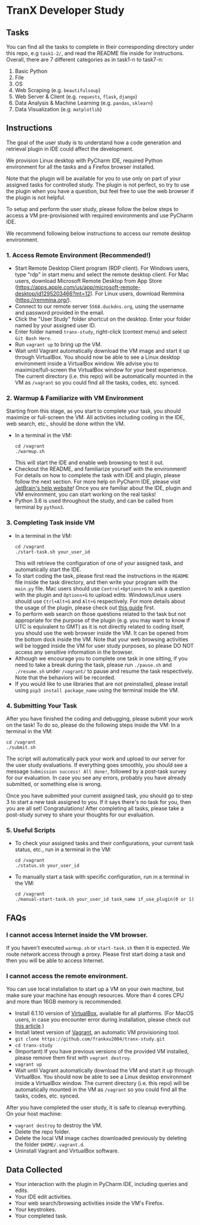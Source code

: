 # TranX Developer Study

## Tasks
You can find all the tasks to complete in their corresponding directory under this repo, e.g `task1-2/`, and read the README file inside for instructions.
Overall, there are 7 different categories as in task1-n to task7-n:
1. Basic Python
2. File 
3. OS
4. Web Scraping (e.g. `beautifulsoup`)
5. Web Server & Client (e.g. `requests`, `flask`, `django`)
6. Data Analysis & Machine Learning (e.g. `pandas`, `sklearn`)
7. Data Visualization (e.g. `matplotlib`)

## Instructions
The goal of the user study is to understand how a code generation and retrieval plugin in IDE could affect the development.

We provision Linux desktop with PyCharm IDE, required Python environment for all the tasks and a Firefox browser installed.

Note that the plugin will be available for you to use only on part of your assigned tasks for controlled study.
The plugin is not perfect, so try to use the plugin when you have a question, but feel free to use the web browser if the plugin is not helpful.

To setup and perform the user study, please follow the below steps to access a VM pre-provisioned with required environments and use PyCharm IDE.

We recommend following below instructions to access our remote desktop environment.

### 1. Access Remote Environment (Recommended!)
- Start Remote Desktop Client program (RDP client). For Windows users, type "rdp" in start menu and select the remote desktop client. For Mac users, download Microsoft Remote Desktop from App Store (https://apps.apple.com/us/app/microsoft-remote-desktop/id1295203466?mt=12). For Linux users, download Remmina (https://remmina.org/).
- Connect to our remote server `5568.duckdns.org`, using the username and password provided in the email.
- Click the "User Study" folder shortcut on the desktop. Enter your folder named by your assigned user ID.
- Enter folder named `tranx-study`, right-click (context menu) and select `Git Bash Here`.
- Run `vagrant up` to bring up the VM.
- Wait until Vagrant automatically download the VM image and start it up through VirtualBox. You should now be able to see a Linux desktop environment inside a VirtualBox window. We advise you to maximize/full-screen the VirtualBox window for your best experience. The current directory (i.e. this repo) will be automatically mounted in the VM as `/vagrant` so you could find all the tasks, codes, etc. synced.


### 2. Warmup & Familiarize with VM Environment
Starting from this stage, as you start to complete your task, you should maximize or full-screen the VM. All activities including coding in the IDE, web search, etc., should be done within the VM.
- In a terminal in the VM:
    ```
    cd /vagrant
    ./warmup.sh
    ```
    This will start the IDE and enable web browsing to test it out.
- Checkout the README, and familiarize yourself with the environment! For details on how to complete the task with IDE and plugin, please follow the next section. For more help on PyCharm IDE, please visit [JetBrain's help website](https://www.jetbrains.com/help/pycharm/quick-start-guide.html)! Once you are familiar about the IDE, plugin and VM environment, you can start working on the real tasks!
- Python 3.6 is used throughout the study, and can be called from terminal by `python3`.

### 3. Completing Task inside VM
- In a terminal in the VM:
    ```
    cd /vagrant
    ./start-task.sh your_user_id
    ```
    This will retrieve the configuration of one of your assigned task, and automatically start the IDE.
- To start coding the task, please first read the instructions in the `README` file inside the task directory, and then write your program with the `main.py` file. Mac users should use `Control+Options+G` to ask a question with the plugin and `Options+G` to upload edits. Windows/Linux users should use `Ctrl+Alt+G` and `Alt+G` respectively. For more details about the usage of the plugin, please check out [this guide](https://github.com/neulab/tranX-plugin#usage) first.
- To perform web search on those questions related to the task but not appropriate for the purpose of the plugin (e.g. you may want to know if UTC is equivalent to GMT) as it is not directly related to coding itself, you should use the web browser inside the VM. It can be opened from the bottom dock inside the VM. Note that your web browsing activities will be logged inside the VM for user study purposes, so please DO NOT access any sensitive information in the browser.
- Although we encourage you to complete one task in one sitting, if you need to take a break during the task, please run `./pause.sh` and `./resume.sh` under `/vagrant/` to pause and resume the task respectively. Note that the behaviors will be recorded.
- If you would like to use libraries that are not preinstalled, please install using `pip3 install package_name` using the terminal inside the VM.

### 4. Submitting Your Task
After you have finished the coding and debugging, please submit your work on the task! To do so, please do the following steps inside the VM:
In a terminal in the VM:
```
cd /vagrant
./submit.sh
```
The script will automatically pack your work and upload to our server for the user study evaluations. If everything goes smoothly, you should see a message `Submission success! All done!`, followed by a post-task survey for our evaluation.
In case you see any errors, probably you have already submitted, or something else is wrong.

Once you have submitted your current assigned task, you should go to step 3 to start a new task assigned to you.
If it says there's no task for you, then you are all set! Congratulations!
After completing all tasks, please take a post-study survey to share your thoughts for our evaluation.

### 5. Useful Scripts
- To check your assigned tasks and their configurations, your current task status, etc., run in a terminal in the VM:
    ```
    cd /vagrant
    ./status.sh your_user_id
    ```
- To manually start a task with specific configuration, run in a terminal in the VM:
    ```
    cd /vagrant
    ./manual-start-task.sh your_user_id task_name if_use_plugin(0 or 1)
    ```

## FAQs
### I cannot access Internet inside the VM browser.
If you haven't executed `warmup.sh` or `start-task.sh` then it is expected. We route network access through a proxy. Please first start doing a task and then you will be able to access Internet.

### I cannot access the remote environment.
You can use local installation to start up a VM on your own machine, but make sure your machine has enough resources. More than 4 cores CPU and more than 16GB memory is recommended.
- Install 6.1.10 version of [VirtualBox](https://www.virtualbox.org/wiki/Downloads), available for all platforms. (For MacOS users, in case you encounter error during installation, please check out [this article](https://medium.com/@DMeechan/fixing-the-installation-failed-virtualbox-error-on-mac-high-sierra-7c421362b5b5).)
- Install latest version of [Vagrant](https://www.vagrantup.com/downloads.html), an automatic VM provisioning tool.
- `git clone https://github.com/frankxu2004/tranx-study.git`
- `cd tranx-study`
- (Important) If you have previous versions of the provided VM installed, please remove them first with `vagrant destroy`.
- `vagrant up`
- Wait until Vagrant automatically download the VM and start it up through VirtualBox. You should now be able to see a Linux desktop environment inside a VirtualBox window. The current directory (i.e. this repo) will be automatically mounted in the VM as `/vagrant` so you could find all the tasks, codes, etc. synced.

After you have completed the user study, it is safe to cleanup everything. On your host machine:
- `vagrant destroy` to destroy the VM.
- Delete the repo folder.
- Delete the local VM image caches downloaded previously by deleting the folder `$HOME/.vagrant.d`.
- Uninstall Vagrant and VirtualBox software.


## Data Collected
- Your interaction with the plugin in PyCharm IDE, including queries and edits.
- Your IDE edit activities.
- Your web search/browsing activities inside the VM's Firefox.
- Your keystrokes.
- Your completed task.
